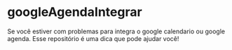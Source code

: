 # googleAgendaIntegrar
Se você estiver com problemas para integra o google calendario ou google agenda. Esse repositório é uma dica que pode ajudar você!
